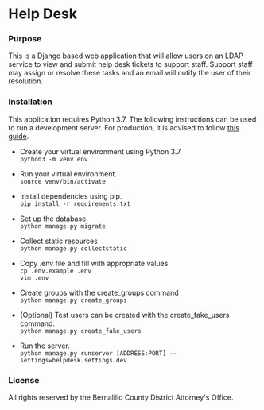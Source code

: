 # Help Desk

### Purpose
This is a Django based web application that will allow users on an LDAP service to view and submit help desk tickets to support staff. Support staff may assign or resolve these tasks and an email will notify the user of their resolution. 

### Installation
This application requires Python 3.7. The following instructions can be used to run a development server. For production, it is advised to follow [this guide](https://www.digitalocean.com/community/tutorials/how-to-set-up-django-with-postgres-nginx-and-gunicorn-on-ubuntu-16-04).

 * Create your virtual environment using Python 3.7.  
 `python3 -m venv env`  

 * Run your virtual environment.  
 `source venv/bin/activate`

 * Install dependencies using pip.  
 `pip install -r requirements.txt`

 * Set up the database.  
 `python manage.py migrate`

 * Collect static resources  
 `python manage.py collectstatic`

 * Copy .env file and fill with appropriate values  
 `cp .env.example .env`  
 `vim .env`

 * Create groups with the create_groups command  
 `python manage.py create_groups`

 * (Optional) Test users can be created with the create_fake_users command.  
 `python manage.py create_fake_users`

 * Run the server.   
 `python manage.py runserver [ADDRESS:PORT] --settings=helpdesk.settings.dev`

### License
All rights reserved by the Bernalillo County District Attorney's Office.

